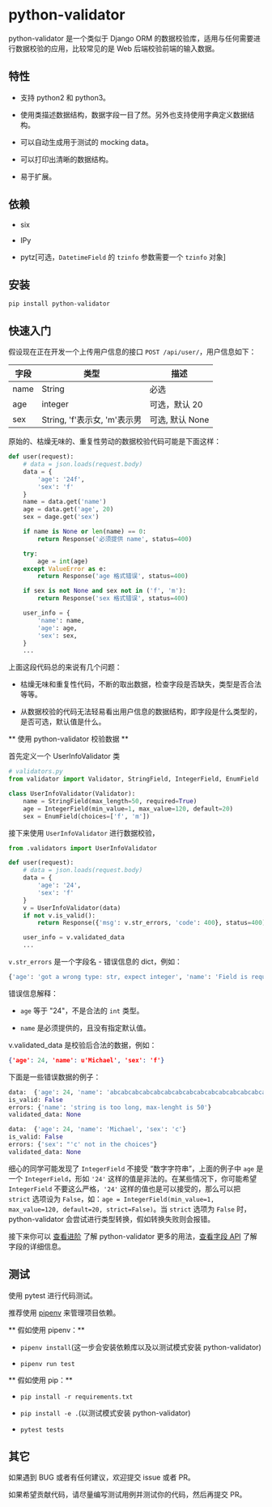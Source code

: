# python-validator

python-validator 是一个类似于 Django ORM 的数据校验库，适用与任何需要进行数据校验的应用，比较常见的是 Web 后端校验前端的输入数据。

## 特性

- 支持 python2 和 python3。

- 使用类描述数据结构，数据字段一目了然。另外也支持使用字典定义数据结构。

- 可以自动生成用于测试的 mocking data。

- 可以打印出清晰的数据结构。

- 易于扩展。


## 依赖

- six

- IPy

- pytz[可选，`DatetimeField` 的 `tzinfo` 参数需要一个 `tzinfo` 对象]


## 安装

`pip install python-validator`


## 快速入门

假设现在正在开发一个上传用户信息的接口 `POST /api/user/`，用户信息如下：

| 字段 | 类型 | 描述 |
|--|--|--|
|name|String| 必选 |
|age|integer| 可选，默认 20|
|sex|String, 'f'表示女, 'm'表示男 | 可选, 默认 None|

原始的、枯燥无味的、重复性劳动的数据校验代码可能是下面这样：

```python
def user(request):
    # data = json.loads(request.body)
    data = {
        'age': '24f',
        'sex': 'f'
    }
    name = data.get('name')
    age = data.get('age', 20)
    sex = dage.get('sex')

    if name is None or len(name) == 0:
        return Response('必须提供 name', status=400)

    try:
        age = int(age)
    except ValueError as e:
        return Response('age 格式错误', status=400)

    if sex is not None and sex not in ('f', 'm'):
        return Response('sex 格式错误', status=400)

    user_info = {
        'name': name,
        'age': age,
        'sex': sex,
    }
    ...
```

上面这段代码总的来说有几个问题：

- 枯燥无味和重复性代码，不断的取出数据，检查字段是否缺失，类型是否合法等等。

- 从数据校验的代码无法轻易看出用户信息的数据结构，即字段是什么类型的，是否可选，默认值是什么。

** 使用 python-validator 校验数据 **

首先定义一个 UserInfoValidator 类

```python
# validators.py
from validator import Validator, StringField, IntegerField, EnumField

class UserInfoValidator(Validator):
    name = StringField(max_length=50, required=True)
    age = IntegerField(min_value=1, max_value=120, default=20)
    sex = EnumField(choices=['f', 'm'])
```

接下来使用 `UserInfoValidator` 进行数据校验，

```python
from .validators import UserInfoValidator

def user(request):
    # data = json.loads(request.body)
    data = {
        'age': '24',
        'sex': 'f'
    }
    v = UserInfoValidator(data)
    if not v.is_valid():
        return Response({'msg': v.str_errors, 'code': 400}, status=400)

    user_info = v.validated_data
    ...
```

`v.str_errors` 是一个字段名 - 错误信息的 dict，例如：

```python
{'age': 'got a wrong type: str, expect integer', 'name': 'Field is required'}
```

错误信息解释：

- `age` 等于 "24"，不是合法的 `int` 类型。

- `name` 是必须提供的，且没有指定默认值。


v.validated_data 是校验后合法的数据，例如：

```json
{'age': 24, 'name': u'Michael', 'sex': 'f'}
```

下面是一些错误数据的例子：

```python
data:  {'age': 24, 'name': 'abcabcabcabcabcabcabcabcabcabcabcabcabcabcabcabcabcabcabcabc', 'sex': 'f'}
is_valid: False
errors: {'name': 'string is too long, max-lenght is 50'}
validated_data: None
```

```python
data:  {'age': 24, 'name': 'Michael', 'sex': 'c'}
is_valid: False
errors: {'sex': "'c' not in the choices"}
validated_data: None
```

细心的同学可能发现了 `IntegerField` 不接受 “数字字符串”，上面的例子中 `age` 是一个 `IntegerField`，形如 `'24'` 这样的值是非法的。在某些情况下，你可能希望 `IntegerField` 不要这么严格，`'24'` 这样的值也是可以接受的，那么可以把 `strict` 选项设为 `False`，如：`age = IntegerField(min_value=1, max_value=120, default=20, strict=False)`。当 `strict` 选项为 `False` 时，python-validator 会尝试进行类型转换，假如转换失败则会报错。

接下来你可以 [查看进阶](advanced.md) 了解 python-validator 更多的用法，[查看字段 API](fields.md) 了解字段的详细信息。


## 测试

使用 pytest 进行代码测试。

推荐使用 [pipenv](https://github.com/pypa/pipenv) 来管理项目依赖。

** 假如使用 pipenv：**

- `pipenv install`(这一步会安装依赖库以及以测试模式安装 python-validator)

- `pipenv run test`

** 假如使用 pip：**

- `pip install -r requirements.txt`

- `pip install -e .`(以测试模式安装 python-validator)

- `pytest tests`


## 其它

如果遇到 BUG 或者有任何建议，欢迎提交 issue 或者 PR。

如果希望贡献代码，请尽量编写测试用例并测试你的代码，然后再提交 PR。